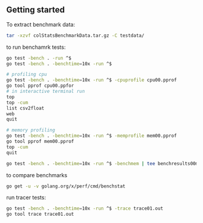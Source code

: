 ## Getting started

To extract benchmark data:

```sh
tar -xzvf colStatsBenchmarkData.tar.gz -C testdata/
```

to run benchamrk tests:

```sh
go test -bench . -run ^$
go test -bench . -benchtime=10x -run ^$

# profiling cpu
go test -bench . -benchtime=10x -run ^$ -cpuprofile cpu00.pprof
go tool pprof cpu00.ppfor
# in interactive terminal run
top
top -cum
list csv2float
web
quit

# memory profiling
go test -bench . -benchtime=10x -run ^$ -memprofile mem00.pprof
go tool pprof mem00.pprof
top -cum
quit

go test -bench . -benchtime=10x -run ^$ -benchmem | tee benchresults00m.txt
```

to compare benchmarks

```sh
go get -u -v golang.org/x/perf/cmd/benchstat
```

run tracer tests:

```sh
go test -bench . -benchtime=10x -run ^$ -trace trace01.out
go tool trace trace01.out
```
